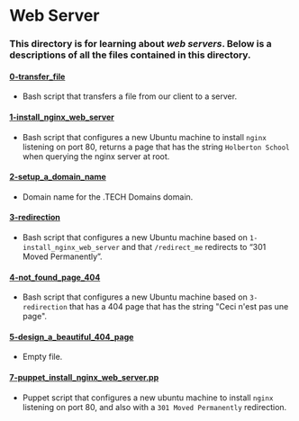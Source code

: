 # Web Server
### This directory is for learning about _web servers_. Below is a descriptions of all the files contained in this directory.

#### [0-transfer_file](./0-transfer_file)
* Bash script that transfers a file from our client to a server.

#### [1-install_nginx_web_server](./1-install_nginx_web_server)
* Bash script that configures a new Ubuntu machine to install `nginx` listening on port 80, returns a page that has the string `Holberton School` when querying the nginx server at root.

#### [2-setup_a_domain_name](./2-setup_a_domain_name)
* Domain name for the .TECH Domains domain.

#### [3-redirection](./3-redirection)
* Bash script that configures a new Ubuntu machine based on `1-install_nginx_web_server` and that `/redirect_me` redirects to “301 Moved Permanently”.

#### [4-not_found_page_404](./4-not_found_page_404)
* Bash script that configures a new Ubuntu machine based on `3-redirection` that has a 404 page that has the string "Ceci n'est pas une page".

#### [5-design_a_beautiful_404_page](./)
* Empty file.

#### [7-puppet_install_nginx_web_server.pp](./7-puppet_install_nginx_web_server.pp)
* Puppet script that configures a new ubuntu machine to install `nginx` listening on port 80, and also with a `301 Moved Permanently` redirection.
